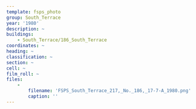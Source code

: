 ```yaml
---
template: fsps_photo
group: South_Terrace
year: '1980'
description: ~
buildings:
    - South_Terrace/186_South_Terrace
coordinates: ~
heading: ~
classification: ~
section: ~
cell: ~
film_roll: ~
files:
    -
        filename: 'FSPS_South_Terrace_217,_No._186,_17-7-A_1980.png'
        caption: ''
---
```


